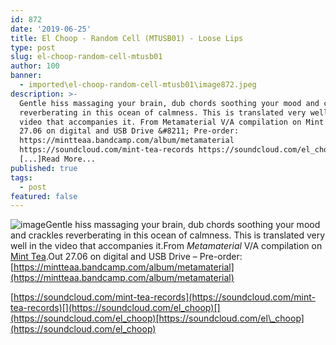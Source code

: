 ```yaml
---
id: 872
date: '2019-06-25'
title: El Choop - Random Cell (MTUSB01) - Loose Lips
type: post
slug: el-choop-random-cell-mtusb01
author: 100
banner:
  - imported\el-choop-random-cell-mtusb01\image872.jpeg
description: >-
  Gentle hiss massaging your brain, dub chords soothing your mood and crackles
  reverberating in this ocean of calmness. This is translated very well in the
  video that accompanies it. From Metamaterial V/A compilation on Mint Tea. Out
  27.06 on digital and USB Drive &#8211; Pre-order:
  https://mintteaa.bandcamp.com/album/metamaterial
  https://soundcloud.com/mint-tea-records https://soundcloud.com/el_choop
  [...]Read More...
published: true
tags:
  - post
featured: false
---
```

![image](../imported\el-choop-random-cell-mtusb01\image872.jpeg)Gentle hiss massaging your brain, dub chords soothing your mood and crackles reverberating in this ocean of calmness. This is translated very well in the video that accompanies it.From _Metamaterial_ V/A compilation on [Mint Tea](https://mintteaa.bandcamp.com).Out 27.06 on digital and USB Drive – Pre-order: [](https://mintteaa.bandcamp.com/album/metamaterial)[https://mintteaa.bandcamp.com/album/metamaterial](https://mintteaa.bandcamp.com/album/metamaterial)

[](https://soundcloud.com/mint-tea-records)[](https://soundcloud.com/mint-tea-records)[https://soundcloud.com/mint-tea-records](https://soundcloud.com/mint-tea-records)[](https://soundcloud.com/el_choop)[](https://soundcloud.com/el_choop)[https://soundcloud.com/el\_choop](https://soundcloud.com/el_choop)